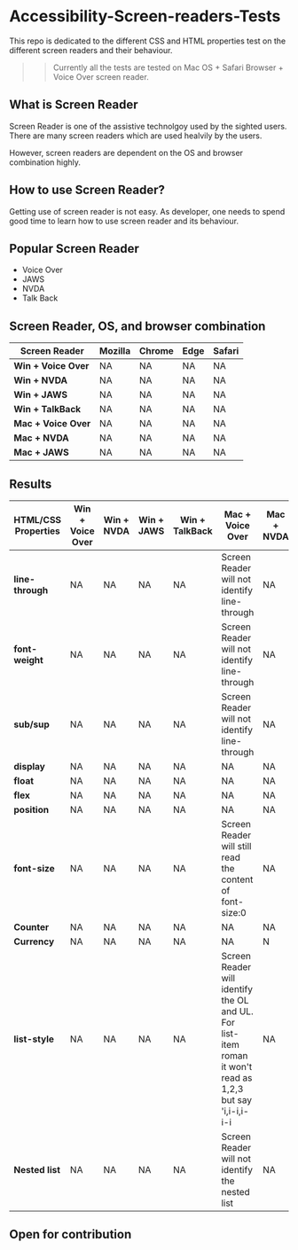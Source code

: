 # Accessibility-Screen-readers-Tests
This repo is dedicated to the different CSS and HTML properties test on the
different screen readers and their behaviour.

>> Currently all the tests are tested on Mac OS + Safari Browser + Voice Over screen reader.

## What is Screen Reader
Screen Reader is one of the assistive technolgoy used by the sighted users. There are many screen readers which are used healvily by the users. 

However, screen readers are dependent on the OS and browser combination highly.

## How to use Screen Reader?
Getting use of screen reader is not easy. As developer, one needs to spend good time to 
learn how to use screen reader and its behaviour.

## Popular Screen Reader

- Voice Over
- JAWS
- NVDA
- Talk Back

## Screen Reader, OS, and browser combination

  | Screen Reader | Mozilla | Chrome | Edge | Safari |
  | ------ | ------ | ------ | ------ | ------ | 
  | **Win + Voice Over** | NA | NA | NA | NA | NA |
  | **Win + NVDA** |  NA | NA | NA | NA | NA |
  | **Win + JAWS** | NA | NA | NA | NA | NA |
  | **Win + TalkBack** | NA | NA | NA | NA | NA |
  | **Mac + Voice Over** | NA | NA | NA | NA | YES |
  | **Mac + NVDA** |  NA | NA | NA | NA | NA |
  | **Mac + JAWS** | NA | NA | NA | NA | NA |

## Results
 | HTML/CSS Properties | Win + Voice Over | Win + NVDA | Win + JAWS | Win + TalkBack | Mac + Voice Over | Mac + NVDA |  Mac + JAWS |
 | ------ | ------ |  ------ | ------ | ------ | ------ | ------ | ------ |
 | **line-through** | NA | NA | NA | NA | Screen Reader will not identify line-through | NA | NA |
 | **font-weight** |  NA | NA | NA | NA | Screen Reader will not identify line-through | NA | NA |
 | **sub/sup** | NA | NA | NA | NA | Screen Reader will not identify line-through | NA | NA |
 | **display** | NA | NA | NA | NA | NA | NA | NA |
 | **float** | NA | NA | NA | NA | NA | NA | NA |
 | **flex** |  NA | NA | NA | NA | NA | NA | NA |
 | **position** | NA | NA | NA | NA | NA | NA | NA |
 | **font-size** | NA | NA | NA | NA | Screen Reader will still read the content of font-size:0  | NA | NA |
 | **Counter** | NA | NA | NA | NA | NA | NA | NA | NA |
 | **Currency** | NA | NA | NA | NA | NA | N | NA | NA |
 | **list-style** | NA | NA | NA | NA | Screen Reader will identify the OL and UL. For list-item roman it won't read as 1,2,3 but say 'i,i-i,i-i-i  | NA | NA |
 | **Nested list** | NA | NA | NA | NA | Screen Reader will not identify the nested list | NA | NA |

## Open for contribution